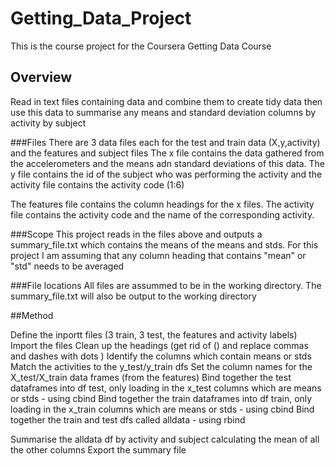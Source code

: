 # Getting_Data_Project
This is the course project for the Coursera Getting Data Course 

## Overview
Read in text files containing data and combine them to create tidy data then use this data to summarise any means and standard deviation columns by activity by subject

###Files
There are 3 data files each for the test and train data (X,y,activity) and the features and subject files
The x file contains the data gathered from the accelerometers and the means adn standard deviations of this data. The y file contains the id of the subject who was performing the activity and the activity file contains the activity code (1:6)

The features file contains the column headings for the x files. The activity file contains the activity code and the name of the corresponding activity.

###Scope
This project reads in the files above and outputs a summary_file.txt which contains the means of the means and stds. For this project I am assuming that any column heading that contains "mean" or "std" needs to be averaged 

###File locations
All files are assummed to be in the working directory. The summary_file.txt will also be output to the working directory


##Method

Define the inportt files (3 train, 3 test, the features and activity labels)
Import the files
Clean up the headings (get rid of () and replace commas and dashes with dots ) 
Identify the columns which contain means or stds
Match the activities to the y_test/y_train dfs
Set the column names for the X_test/X_train data frames (from the features)
Bind together the test dataframes into df test, only loading in the x_test columns which are means or stds - using cbind
Bind together the train dataframes into df train, only loading in the x_train columns which are means or stds - using cbind
Bind together the train and test dfs called alldata - using rbind

Summarise the alldata df by activity and subject calculating the mean of all the other columns
Export the summary file 
